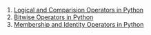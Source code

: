 1. [Logical and Comparision Operators in Python](https://github.com/surjyaneeh/Pyberry/blob/main/Python/Operators/Logical_and_comparision_operators_in_python.ipynb)
2. [Bitwise Operators in Python](https://github.com/surjyaneeh/Pyberry/blob/main/Python/Operators/Bitwise%20operator.ipynb)
3. [Membership and Identity Operators in Python](https://github.com/surjyaneeh/Pyberry/blob/main/Python/Operators/Membership%20and%20Identity%20Operators.ipynb)

